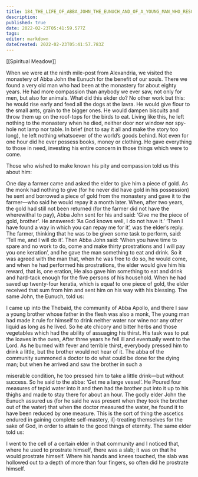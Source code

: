```yaml
---
title: 184_THE_LIFE_OF_ABBA_JOHN_THE_EUNUCH_AND_OF_A_YOUNG_MAN_WHO_RESOLVED_NEVER_TO_DRINK_AND_OF_ANOTHER_ELDER_GREATLY_GIVEN_TO_PRAYER
description: 
published: true
date: 2022-02-23T05:41:59.577Z
tags: 
editor: markdown
dateCreated: 2022-02-23T05:41:57.783Z
---
```


[[Spiritual Meadow]]
 
When we were at the ninth mile-post from Alexandria, we visited the monastery of Abba John the Eunuch for the benefit of our souls. There we found a very old man who had been at the monastery for about eighty years. He had more compassion than anybody we ever saw, not only for men, but also for animals. What did this ekder do? No other work but this: he would rise early and feed all the dogs at the lavra. He would give flour to the small ants, grain to the bigger ones. He would dampen biscuits and throw them up on the roof-tops for the birds to eat. Living like this, he left nothing to the monastery when he died, neither door nor window nor spy-hole not lamp nor table. In brief (not to say it all and make the story too long), he left nothing whatsoever of the world’s goods behind. Not even for one hour did he ever possess books, money or clothing. He gave everything to those in need, investing his entire concern in those things which were to come.  
 
Those who wished to make known his pity and compassion told us this about him:  
 
One day a farmer came and asked the elder to give him a piece of gold. As the monk had nothing to give (for he never did have gold in his possession) he sent and borrowed a piece of gold from the monastery and gave it to the farmer—who said he would repay it a month later. When, after two years, the gold had still not been returned (for the farmer did not have the wherewithal to pay), Abba John sent for his and said: ‘Give me the piece of gold, brother’. He answered: ‘As God knows well, I do not have it.’ ‘Then I have found a way in which you can repay me for it’, was the elder’s reply. The farmer, thinking that he was to be given some task to perform, said: ‘Tell me, and I will do it’. Then Abba John said: ‘When you have time to spare and no work to do, come and make thirty prostrations and I will pay you one keration’, and he gave the man something to eat and drink. So it was agreed with the man that, when he was free to do so, he would come, and when he had performed his prostrations, the elder would give him his reward, that is, one eration, He also gave him something to eat and drink and hard-tack enough for the five persons of his household. When he had saved up twenty-four keratia, which is equa! to one piece of gold, the elder received that sum from him and sent him on his way with his blessing. The same John, the Eunuch, told us:  
 
I came up into the Thebaid, the community of Abba Apollo, and there I saw a young brother whose father in the flesh was also a monk, The young man had made it rule for himself to drink neither water nor wine nor any other liquid as long as he lived. So he ate chicory and bitter herbs and those vegetables which had the ability of assuaging his thirst. His task was to put the loaves in the oven, After three years he fell ill and eventually went to the Lord. As he burned with fever and terrible thirst, everybody pressed him to drink a little, but the brother would not hear of it. The abba of the community summoned a doctor to do what could be done for the dying man; but when he arrived and saw the brother in such a  
 
miserable condition, he too pressed him to take a little drink—but without success. So he said to the abba: ‘Get me a large vessel’. He Poured four measures of tepid water into it and then had the brother put into it up to his thighs and made to stay there for about an hour. The godly elder John the Eunuch assured us (for he said he was present when they took the brother out of the water) that when the doctor measured the water, he found it to have been reduced by one measure. This is the sort of thing the ascetics endured in gaining complete self-mastery, il]-treating themselves for the sake of God, in order to attain to the good things of eternity. The same elder told us:  
 
I went to the cell of a certain elder in that community and I noticed that, where he used to prostrate himself, there was a slab; it was on that he would prostrate himself. Where his hands and knees touched, the slab was hollowed out to a depth of more than four fingers, so often did he prostrate himself.
